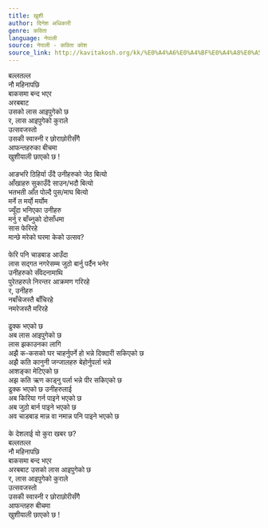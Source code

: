 ```yaml
---
title: खुशी
author: दिनेश अधिकारी
genre: कविता
language: नेपाली
source: नेपाली - कविता कोश
source_link: http://kavitakosh.org/kk/%E0%A4%A6%E0%A4%BF%E0%A4%A8%E0%A5%87%E0%A4%B6_%E0%A4%85%E0%A4%A7%E0%A4%BF%E0%A4%95%E0%A4%BE%E0%A4%B0%E0%A5%80
---
```


बल्लतल्ल  
नौ महिनापछि  
बाकसमा बन्द भएर  
अरबबाट  
उसको लास आइपुगेको छ  
र, लास आइपुगेको कुराले  
उत्सवजस्तो  
उसकी स्वास्नी र छोराछोरीसँगै  
आफन्तहरुका बीचमा  
खुशीयाली छाएको छ !  
   
आङभरि ठिहिर्या उँदै उनीहरुको जेठ बित्यो  
आँखाहरु सुकाउँदै साउन/भदौ बित्यो  
भतभती आँत पोल्दै पुस/माघ बित्यो  
मर्ने त मर्यो् मर्योम  
ज्यूँदा भनिएका उनीहरु  
मर्नु र बाँच्नुको दोसाँधमा  
सास फेरिरहे  
मान्छे मरेको घरमा केको उत्सव?  
   
फेरि पनि चाडबाड आउँदा  
लास सद्गत नगरेसम्म जुठो बार्नु पर्दैन भनेर  
उनीहरुको सँवेदनामाथि  
पुरेतहरुले निरन्तर आक्रमण गरिरहे  
र, उनीहरु  
नबाँचेजस्तै बाँचिरहे  
नमरेजस्तै मरिरहे  
   
ढुक्क भएको छ  
अब लास आइपुगेको छ  
लास झकाउनका लागि  
अझै क-कसको घर चाहर्नुपर्ने हो भन्ने दिक्दारी सकिएको छ  
अझै कति कानुनी जन्जालहरु बेहोर्नुपर्ला भन्ने  
आशङ्का मेटिएको छ  
अझ कति ऋण काड्नु पर्ला भन्ने पीर सकिएको छ  
ढुक्क भएको छ उनीहरुलाई  
अब किरिया गर्न पाइने भएको छ  
अब जुठो बार्न पाइने भएको छ  
अव चाडबाड मान्न वा नमान्न पनि पाइने भएको छ  
   
के देशलाई यो कुरा खबर छ?  
बल्लतल्ल  
नौ महिनापछि  
बाकसमा बन्द भएर  
अरबबाट उसको लास आइपुगेको छ  
र, लास आइपुगेको कुराले  
उत्सवजस्तो  
उसकी स्वास्नी र छोराछोरीसँगै  
आफन्तहरु बीचमा  
खुशीयाली छाएको छ !
